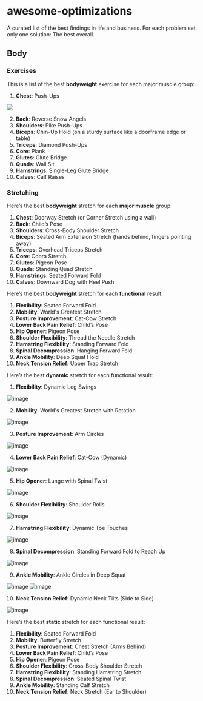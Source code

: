 # awesome-optimizations

A curated list of the best findings in life and business. For each problem set, only one solution: The best overall.

## Body

### Exercises

This is a list of the best **bodyweight** exercise for each major muscle group:

1. **Chest**: Push-Ups

![](https://i.pinimg.com/originals/fd/bb/09/fdbb092b58863e5c86fdb8bb1411fcea.gif)

2. **Back**: Reverse Snow Angels  
3. **Shoulders**: Pike Push-Ups  
4. **Biceps**: Chin-Up Hold (on a sturdy surface like a doorframe edge or table)  
5. **Triceps**: Diamond Push-Ups  
6. **Core**: Plank  
7. **Glutes**: Glute Bridge  
8. **Quads**: Wall Sit  
9. **Hamstrings**: Single-Leg Glute Bridge  
10. **Calves**: Calf Raises

### Stretching

Here’s the best **bodyweight** stretch for each **major muscle** group:

1. **Chest**: Doorway Stretch (or Corner Stretch using a wall)  
2. **Back**: Child’s Pose  
3. **Shoulders**: Cross-Body Shoulder Stretch  
4. **Biceps**: Seated Arm Extension Stretch (hands behind, fingers pointing away)  
5. **Triceps**: Overhead Triceps Stretch  
6. **Core**: Cobra Stretch  
7. **Glutes**: Pigeon Pose  
8. **Quads**: Standing Quad Stretch  
9. **Hamstrings**: Seated Forward Fold  
10. **Calves**: Downward Dog with Heel Push

Here’s the best **bodyweight** stretch for each **functional** result:

1. **Flexibility**: Seated Forward Fold  
2. **Mobility**: World's Greatest Stretch  
3. **Posture Improvement**: Cat-Cow Stretch  
4. **Lower Back Pain Relief**: Child’s Pose  
5. **Hip Opener**: Pigeon Pose  
6. **Shoulder Flexibility**: Thread the Needle Stretch  
7. **Hamstring Flexibility**: Standing Forward Fold  
8. **Spinal Decompression**: Hanging Forward Fold  
9. **Ankle Mobility**: Deep Squat Hold  
10. **Neck Tension Relief**: Upper Trap Stretch

Here’s the best **dynamic** stretch for each functional result:

1. **Flexibility**: Dynamic Leg Swings

![image](https://github.com/user-attachments/assets/af4f9005-de16-4cc1-81dc-62e9f4530ca0)

2. **Mobility**: World's Greatest Stretch with Rotation  

![image](https://github.com/user-attachments/assets/b913cf77-4d91-4f21-bc73-bce980adc795)

3. **Posture Improvement**: Arm Circles  

![image](https://github.com/user-attachments/assets/c9fbc7b4-9283-44ca-88ed-b4efabdb6124)


4. **Lower Back Pain Relief**: Cat-Cow (Dynamic)  

![image](https://github.com/user-attachments/assets/91c7b484-ba7d-4e90-996b-450c88885c03)


5. **Hip Opener**: Lunge with Spinal Twist  

![image](https://github.com/user-attachments/assets/ba814c64-a903-4b17-a1a7-4455a7a606ef)


6. **Shoulder Flexibility**: Shoulder Rolls  

![image](https://github.com/user-attachments/assets/5fb8704d-b38c-47bc-8f72-d8c64b0c047c)


7. **Hamstring Flexibility**: Dynamic Toe Touches  

![image](https://github.com/user-attachments/assets/3d9b73f5-4753-4636-85f9-3496171e0e0a)


8. **Spinal Decompression**: Standing Forward Fold to Reach Up  

![image](https://github.com/user-attachments/assets/ea7542ad-2568-49ce-aa4c-79a5fb5a693c)


9. **Ankle Mobility**: Ankle Circles in Deep Squat  

![image](https://github.com/user-attachments/assets/41ff40f1-999c-434f-8ddb-c6fe6669cc12)
![image](https://github.com/user-attachments/assets/0a8385ca-c905-420c-9f9a-c2fd717aed18)


10. **Neck Tension Relief**: Dynamic Neck Tilts (Side to Side)

![image](https://github.com/user-attachments/assets/570feaa6-90c3-48c1-8c1d-3005c4ac0a15)

Here’s the best **static** stretch for each functional result:

1. **Flexibility**: Seated Forward Fold  
2. **Mobility**: Butterfly Stretch  
3. **Posture Improvement**: Chest Stretch (Arms Behind)  
4. **Lower Back Pain Relief**: Child’s Pose  
5. **Hip Opener**: Pigeon Pose  
6. **Shoulder Flexibility**: Cross-Body Shoulder Stretch  
7. **Hamstring Flexibility**: Standing Hamstring Stretch  
8. **Spinal Decompression**: Seated Spinal Twist  
9. **Ankle Mobility**: Standing Calf Stretch  
10. **Neck Tension Relief**: Neck Stretch (Ear to Shoulder)
